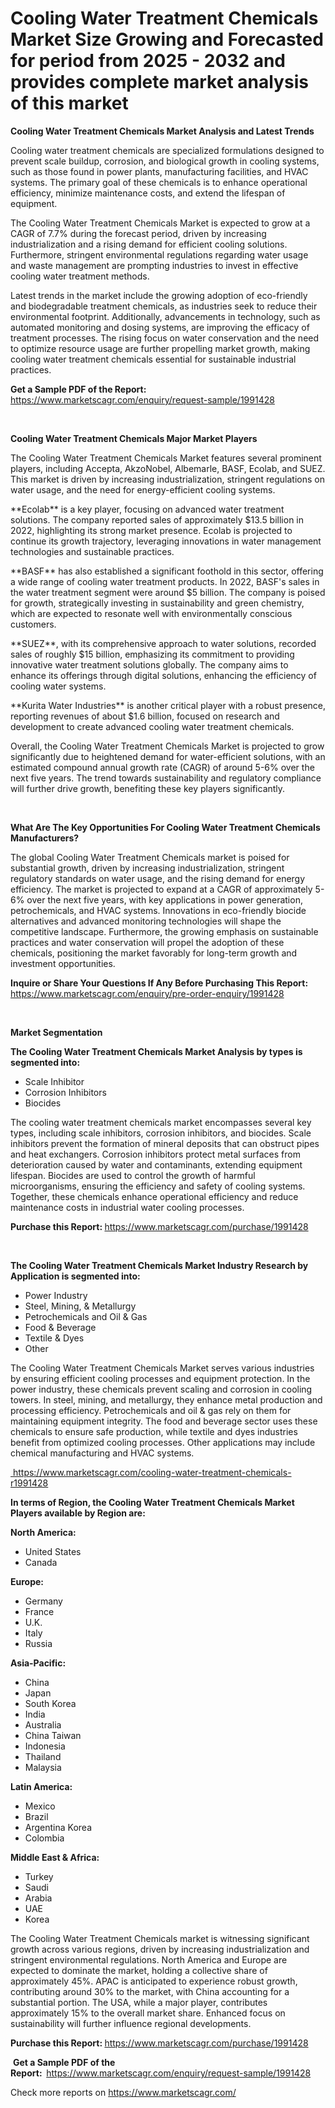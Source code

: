 <p><h1>Cooling Water Treatment Chemicals Market Size Growing and Forecasted for period from 2025 - 2032 and provides complete market analysis of this market</h1></p><p><strong>Cooling Water Treatment Chemicals Market Analysis and Latest Trends</strong></p>
<p><p>Cooling water treatment chemicals are specialized formulations designed to prevent scale buildup, corrosion, and biological growth in cooling systems, such as those found in power plants, manufacturing facilities, and HVAC systems. The primary goal of these chemicals is to enhance operational efficiency, minimize maintenance costs, and extend the lifespan of equipment.</p><p>The Cooling Water Treatment Chemicals Market is expected to grow at a CAGR of 7.7% during the forecast period, driven by increasing industrialization and a rising demand for efficient cooling solutions. Furthermore, stringent environmental regulations regarding water usage and waste management are prompting industries to invest in effective cooling water treatment methods.</p><p>Latest trends in the market include the growing adoption of eco-friendly and biodegradable treatment chemicals, as industries seek to reduce their environmental footprint. Additionally, advancements in technology, such as automated monitoring and dosing systems, are improving the efficacy of treatment processes. The rising focus on water conservation and the need to optimize resource usage are further propelling market growth, making cooling water treatment chemicals essential for sustainable industrial practices.</p></p>
<p><strong>Get a Sample PDF of the Report:&nbsp;</strong> <a href="https://www.marketscagr.com/enquiry/request-sample/1991428?utm_campaign=3575&utm_medium=2&utm_source=Github&utm_content=ia&utm_term=31032025&utm_id=cooling-water-treatment-chemicals">https://www.marketscagr.com/enquiry/request-sample/1991428</a></p>
<p>&nbsp;</p>
<p><strong>Cooling Water Treatment Chemicals Major Market Players</strong></p>
<p><p>The Cooling Water Treatment Chemicals Market features several prominent players, including Accepta, AkzoNobel, Albemarle, BASF, Ecolab, and SUEZ. This market is driven by increasing industrialization, stringent regulations on water usage, and the need for energy-efficient cooling systems.</p><p>**Ecolab** is a key player, focusing on advanced water treatment solutions. The company reported sales of approximately $13.5 billion in 2022, highlighting its strong market presence. Ecolab is projected to continue its growth trajectory, leveraging innovations in water management technologies and sustainable practices.</p><p>**BASF** has also established a significant foothold in this sector, offering a wide range of cooling water treatment products. In 2022, BASF's sales in the water treatment segment were around $5 billion. The company is poised for growth, strategically investing in sustainability and green chemistry, which are expected to resonate well with environmentally conscious customers.</p><p>**SUEZ**, with its comprehensive approach to water solutions, recorded sales of roughly $15 billion, emphasizing its commitment to providing innovative water treatment solutions globally. The company aims to enhance its offerings through digital solutions, enhancing the efficiency of cooling water systems.</p><p>**Kurita Water Industries** is another critical player with a robust presence, reporting revenues of about $1.6 billion, focused on research and development to create advanced cooling water treatment chemicals. </p><p>Overall, the Cooling Water Treatment Chemicals Market is projected to grow significantly due to heightened demand for water-efficient solutions, with an estimated compound annual growth rate (CAGR) of around 5-6% over the next five years. The trend towards sustainability and regulatory compliance will further drive growth, benefiting these key players significantly.</p></p>
<p>&nbsp;</p>
<p><strong>What Are The Key Opportunities For Cooling Water Treatment Chemicals Manufacturers?</strong></p>
<p><p>The global Cooling Water Treatment Chemicals market is poised for substantial growth, driven by increasing industrialization, stringent regulatory standards on water usage, and the rising demand for energy efficiency. The market is projected to expand at a CAGR of approximately 5-6% over the next five years, with key applications in power generation, petrochemicals, and HVAC systems. Innovations in eco-friendly biocide alternatives and advanced monitoring technologies will shape the competitive landscape. Furthermore, the growing emphasis on sustainable practices and water conservation will propel the adoption of these chemicals, positioning the market favorably for long-term growth and investment opportunities.</p></p>
<p><strong>Inquire or Share Your Questions If Any Before Purchasing This Report:</strong> <a href="https://www.marketscagr.com/enquiry/pre-order-enquiry/1991428?utm_campaign=3575&utm_medium=2&utm_source=Github&utm_content=ia&utm_term=31032025&utm_id=cooling-water-treatment-chemicals">https://www.marketscagr.com/enquiry/pre-order-enquiry/1991428</a></p>
<p>&nbsp;</p>
<p><strong>Market Segmentation</strong></p>
<p><strong>The Cooling Water Treatment Chemicals Market Analysis by types is segmented into:</strong></p>
<p><ul><li>Scale Inhibitor</li><li>Corrosion Inhibitors</li><li>Biocides</li></ul></p>
<p><p>The cooling water treatment chemicals market encompasses several key types, including scale inhibitors, corrosion inhibitors, and biocides. Scale inhibitors prevent the formation of mineral deposits that can obstruct pipes and heat exchangers. Corrosion inhibitors protect metal surfaces from deterioration caused by water and contaminants, extending equipment lifespan. Biocides are used to control the growth of harmful microorganisms, ensuring the efficiency and safety of cooling systems. Together, these chemicals enhance operational efficiency and reduce maintenance costs in industrial water cooling processes.</p></p>
<p><strong>Purchase this Report:&nbsp;</strong><a href="https://www.marketscagr.com/purchase/1991428?utm_campaign=3575&utm_medium=2&utm_source=Github&utm_content=ia&utm_term=31032025&utm_id=cooling-water-treatment-chemicals">https://www.marketscagr.com/purchase/1991428</a></p>
<p>&nbsp;</p>
<p><strong>The Cooling Water Treatment Chemicals Market Industry Research by Application is segmented into:</strong></p>
<p><ul><li>Power Industry</li><li>Steel, Mining, & Metallurgy</li><li>Petrochemicals and Oil & Gas</li><li>Food & Beverage</li><li>Textile & Dyes</li><li>Other</li></ul></p>
<p><p>The Cooling Water Treatment Chemicals Market serves various industries by ensuring efficient cooling processes and equipment protection. In the power industry, these chemicals prevent scaling and corrosion in cooling towers. In steel, mining, and metallurgy, they enhance metal production and processing efficiency. Petrochemicals and oil & gas rely on them for maintaining equipment integrity. The food and beverage sector uses these chemicals to ensure safe production, while textile and dyes industries benefit from optimized cooling processes. Other applications may include chemical manufacturing and HVAC systems.</p></p>
<p><a href="https://www.marketscagr.com/cooling-water-treatment-chemicals-r1991428?utm_campaign=3575&utm_medium=2&utm_source=Github&utm_content=ia&utm_term=31032025&utm_id=cooling-water-treatment-chemicals">&nbsp;https://www.marketscagr.com/cooling-water-treatment-chemicals-r1991428</a></p>
<p><strong>In terms of Region, the Cooling Water Treatment Chemicals Market Players available by Region are:</strong></p>
<p>
    <p> <strong> North America: </strong>
        <ul>
            <li>United States</li>
            <li>Canada</li>
        </ul>
        </p> 
    <p> <strong> Europe: </strong>
        <ul>
            <li>Germany</li>
            <li>France</li>
            <li>U.K.</li>
            <li>Italy</li>
            <li>Russia</li>
        </ul>
        </p> 
    <p> <strong> Asia-Pacific: </strong>
        <ul>
            <li>China</li>
            <li>Japan</li>
            <li>South Korea</li>
            <li>India</li>
            <li>Australia</li>
            <li>China Taiwan</li>
            <li>Indonesia</li>
            <li>Thailand</li>
            <li>Malaysia</li>
        </ul>
        </p> 
    <p> <strong> Latin America: </strong>
        <ul>
            <li>Mexico</li>
            <li>Brazil</li>
            <li>Argentina Korea</li>
            <li>Colombia</li>
        </ul>
        </p> 
    <p> <strong> Middle East & Africa: </strong>
        <ul>
            <li>Turkey</li>
            <li>Saudi</li>
            <li>Arabia</li>
            <li>UAE</li>
            <li>Korea</li>
        </ul>
    </p>
    </p>
<p><p>The Cooling Water Treatment Chemicals market is witnessing significant growth across various regions, driven by increasing industrialization and stringent environmental regulations. North America and Europe are expected to dominate the market, holding a collective share of approximately 45%. APAC is anticipated to experience robust growth, contributing around 30% to the market, with China accounting for a substantial portion. The USA, while a major player, contributes approximately 15% to the overall market share. Enhanced focus on sustainability will further influence regional developments.</p></p>
<p><strong>Purchase this Report: </strong><a href="https://www.marketscagr.com/purchase/1991428?utm_campaign=3575&utm_medium=2&utm_source=Github&utm_content=ia&utm_term=31032025&utm_id=cooling-water-treatment-chemicals">https://www.marketscagr.com/purchase/1991428</a></p>
<p>&nbsp;<strong>Get a Sample PDF of the Report:&nbsp;&nbsp;</strong><a href="https://www.marketscagr.com/enquiry/request-sample/1991428?utm_campaign=3575&utm_medium=2&utm_source=Github&utm_content=ia&utm_term=31032025&utm_id=cooling-water-treatment-chemicals">https://www.marketscagr.com/enquiry/request-sample/1991428</a></p>
<p><strong></strong></p>
<p>Check more reports on <a href="https://www.marketscagr.com/?utm_campaign=3575&utm_medium=2&utm_source=Github&utm_content=ia&utm_term=31032025&utm_id=cooling-water-treatment-chemicals">https://www.marketscagr.com/</a></p>